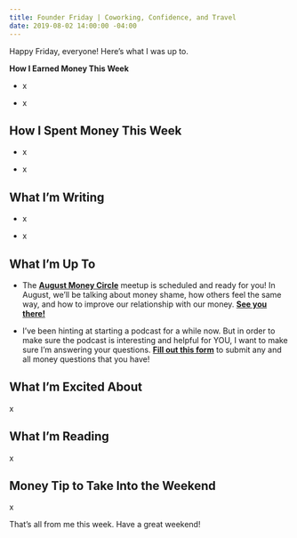 ```yaml
---
title: Founder Friday | Coworking, Confidence, and Travel
date: 2019-08-02 14:00:00 -04:00
---
```


Happy Friday, everyone! Here’s what I was up to.

**How I Earned Money This Week**

* x

* x

## **How I Spent Money This Week**

* x

* x

## **What I’m Writing**

* x

* x

## **What I’m Up To**

* The **[August Money Circle](https://www.eventbrite.com/e/money-circle-dealing-with-money-shame-tickets-66476917249)** meetup is scheduled and ready for you! In August, we’ll be talking about money shame, how others feel the same way, and how to improve our relationship with our money. **[See you there!](https://www.eventbrite.com/e/money-circle-dealing-with-money-shame-tickets-66476917249)**

* I’ve been hinting at starting a podcast for a while now. But in order to make sure the podcast is interesting and helpful for YOU, I want to make sure I’m answering your questions. **[Fill out this form](https://docs.google.com/forms/d/e/1FAIpQLSf75z5itnYO-XOLStoqY5FXwuf8YI37ye5OD21Wv7tBGAqIVQ/viewform?usp=sf_link)** to submit any and all money questions that you have!

## **What I’m Excited About**

x

## **What I’m Reading**

x

## **Money Tip to Take Into the Weekend**

x

That’s all from me this week. Have a great weekend!